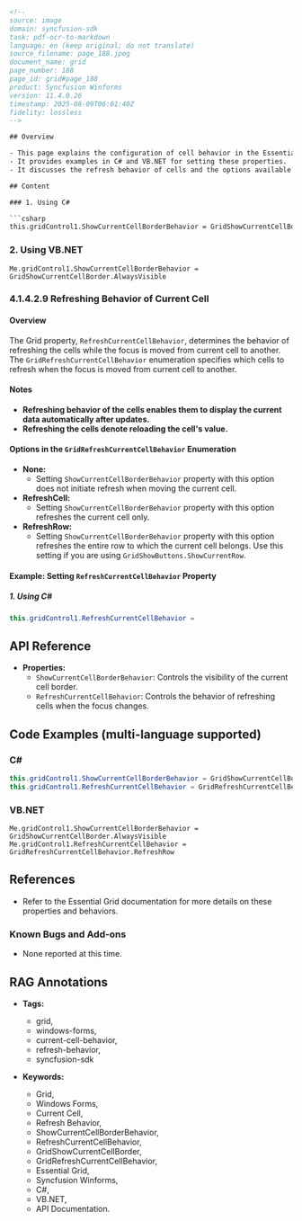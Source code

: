 ```html
<!-- 
source: image
domain: syncfusion-sdk
task: pdf-ocr-to-markdown
language: en (keep original; do not translate)
source_filename: page_188.jpeg
document_name: grid
page_number: 188
page_id: grid#page_188
product: Syncfusion Winforms
version: 11.4.0.26
timestamp: 2025-08-09T06:01:40Z
fidelity: lossless
-->

## Overview

- This page explains the configuration of cell behavior in the Essential Grid for Windows Forms, including the `ShowCurrentCellBorderBehavior` and `RefreshCurrentCellBehavior` properties.
- It provides examples in C# and VB.NET for setting these properties.
- It discusses the refresh behavior of cells and the options available through the `GridRefreshCurrentCellBehavior` enumeration.

## Content

### 1. Using C#

```csharp
this.gridControl1.ShowCurrentCellBorderBehavior = GridShowCurrentCellBorder.AlwaysVisible;
```

### 2. Using VB.NET

```vb.net
Me.gridControl1.ShowCurrentCellBorderBehavior = GridShowCurrentCellBorder.AlwaysVisible
```

### 4.1.4.2.9 Refreshing Behavior of Current Cell

#### Overview
The Grid property, `RefreshCurrentCellBehavior`, determines the behavior of refreshing the cells while the focus is moved from current cell to another. The `GridRefreshCurrentCellBehavior` enumeration specifies which cells to refresh when the focus is moved from current cell to another.

#### Notes
- **Refreshing behavior of the cells enables them to display the current data automatically after updates.**
- **Refreshing the cells denote reloading the cell's value.**

#### Options in the `GridRefreshCurrentCellBehavior` Enumeration
- **None:**
  - Setting `ShowCurrentCellBorderBehavior` property with this option does not initiate refresh when moving the current cell.
- **RefreshCell:**
  - Setting `ShowCurrentCellBorderBehavior` property with this option refreshes the current cell only.
- **RefreshRow:**
  - Setting `ShowCurrentCellBorderBehavior` property with this option refreshes the entire row to which the current cell belongs. Use this setting if you are using `GridShowButtons.ShowCurrentRow`.

#### Example: Setting `RefreshCurrentCellBehavior` Property

##### 1. Using C#

```csharp
this.gridControl1.RefreshCurrentCellBehavior =
```

## API Reference
- **Properties:**
  - `ShowCurrentCellBorderBehavior`: Controls the visibility of the current cell border.
  - `RefreshCurrentCellBehavior`: Controls the behavior of refreshing cells when the focus changes.

## Code Examples (multi-language supported)

### C#

```csharp
this.gridControl1.ShowCurrentCellBorderBehavior = GridShowCurrentCellBorder.AlwaysVisible;
this.gridControl1.RefreshCurrentCellBehavior = GridRefreshCurrentCellBehavior.RefreshRow;
```

### VB.NET

```vb.net
Me.gridControl1.ShowCurrentCellBorderBehavior = GridShowCurrentCellBorder.AlwaysVisible
Me.gridControl1.RefreshCurrentCellBehavior = GridRefreshCurrentCellBehavior.RefreshRow
```

## References
- Refer to the Essential Grid documentation for more details on these properties and behaviors.

### Known Bugs and Add-ons
- None reported at this time.

## RAG Annotations

- **Tags:** 
  - grid,
  - windows-forms,
  - current-cell-behavior,
  - refresh-behavior,
  - syncfusion-sdk
  
- **Keywords:** 
  - Grid,
  - Windows Forms,
  - Current Cell,
  - Refresh Behavior,
  - ShowCurrentCellBorderBehavior,
  - RefreshCurrentCellBehavior,
  - GridShowCurrentCellBorder,
  - GridRefreshCurrentCellBehavior,
  - Essential Grid,
  - Syncfusion Winforms,
  - C#,
  - VB.NET,
  - API Documentation.
```
